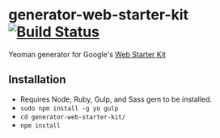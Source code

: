 # generator-web-starter-kit [![Build Status](https://secure.travis-ci.org/brwr/generator-web-starter-kit.png?branch=master)](https://travis-ci.org/brwr/generator-web-starter-kit)

Yeoman generator for Google's [Web Starter Kit](https://developers.google.com/web/starter-kit/)

## Installation

 * Requires Node, Ruby, Gulp, and Sass gem to be installed.
 * `sudo npm install -g yo gulp`
 * `cd generator-web-starter-kit/`
 * `npm install`
